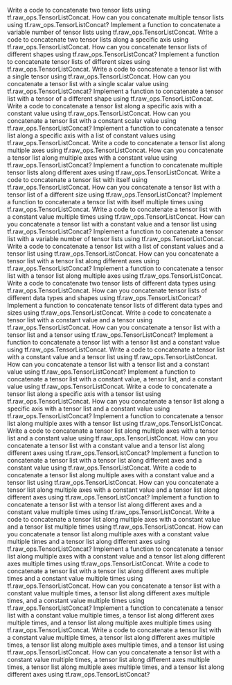 Write a code to concatenate two tensor lists using tf.raw_ops.TensorListConcat.
How can you concatenate multiple tensor lists using tf.raw_ops.TensorListConcat?
Implement a function to concatenate a variable number of tensor lists using tf.raw_ops.TensorListConcat.
Write a code to concatenate two tensor lists along a specific axis using tf.raw_ops.TensorListConcat.
How can you concatenate tensor lists of different shapes using tf.raw_ops.TensorListConcat?
Implement a function to concatenate tensor lists of different sizes using tf.raw_ops.TensorListConcat.
Write a code to concatenate a tensor list with a single tensor using tf.raw_ops.TensorListConcat.
How can you concatenate a tensor list with a single scalar value using tf.raw_ops.TensorListConcat?
Implement a function to concatenate a tensor list with a tensor of a different shape using tf.raw_ops.TensorListConcat.
Write a code to concatenate a tensor list along a specific axis with a constant value using tf.raw_ops.TensorListConcat.
How can you concatenate a tensor list with a constant scalar value using tf.raw_ops.TensorListConcat?
Implement a function to concatenate a tensor list along a specific axis with a list of constant values using tf.raw_ops.TensorListConcat.
Write a code to concatenate a tensor list along multiple axes using tf.raw_ops.TensorListConcat.
How can you concatenate a tensor list along multiple axes with a constant value using tf.raw_ops.TensorListConcat?
Implement a function to concatenate multiple tensor lists along different axes using tf.raw_ops.TensorListConcat.
Write a code to concatenate a tensor list with itself using tf.raw_ops.TensorListConcat.
How can you concatenate a tensor list with a tensor list of a different size using tf.raw_ops.TensorListConcat?
Implement a function to concatenate a tensor list with itself multiple times using tf.raw_ops.TensorListConcat.
Write a code to concatenate a tensor list with a constant value multiple times using tf.raw_ops.TensorListConcat.
How can you concatenate a tensor list with a constant value and a tensor list using tf.raw_ops.TensorListConcat?
Implement a function to concatenate a tensor list with a variable number of tensor lists using tf.raw_ops.TensorListConcat.
Write a code to concatenate a tensor list with a list of constant values and a tensor list using tf.raw_ops.TensorListConcat.
How can you concatenate a tensor list with a tensor list along different axes using tf.raw_ops.TensorListConcat?
Implement a function to concatenate a tensor list with a tensor list along multiple axes using tf.raw_ops.TensorListConcat.
Write a code to concatenate two tensor lists of different data types using tf.raw_ops.TensorListConcat.
How can you concatenate tensor lists of different data types and shapes using tf.raw_ops.TensorListConcat?
Implement a function to concatenate tensor lists of different data types and sizes using tf.raw_ops.TensorListConcat.
Write a code to concatenate a tensor list with a constant value and a tensor using tf.raw_ops.TensorListConcat.
How can you concatenate a tensor list with a tensor list and a tensor using tf.raw_ops.TensorListConcat?
Implement a function to concatenate a tensor list with a tensor list and a constant value using tf.raw_ops.TensorListConcat.
Write a code to concatenate a tensor list with a constant value and a tensor list using tf.raw_ops.TensorListConcat.
How can you concatenate a tensor list with a tensor list and a constant value using tf.raw_ops.TensorListConcat?
Implement a function to concatenate a tensor list with a constant value, a tensor list, and a constant value using tf.raw_ops.TensorListConcat.
Write a code to concatenate a tensor list along a specific axis with a tensor list using tf.raw_ops.TensorListConcat.
How can you concatenate a tensor list along a specific axis with a tensor list and a constant value using tf.raw_ops.TensorListConcat?
Implement a function to concatenate a tensor list along multiple axes with a tensor list using tf.raw_ops.TensorListConcat.
Write a code to concatenate a tensor list along multiple axes with a tensor list and a constant value using tf.raw_ops.TensorListConcat.
How can you concatenate a tensor list with a constant value and a tensor list along different axes using tf.raw_ops.TensorListConcat?
Implement a function to concatenate a tensor list with a tensor list along different axes and a constant value using tf.raw_ops.TensorListConcat.
Write a code to concatenate a tensor list along multiple axes with a constant value and a tensor list using tf.raw_ops.TensorListConcat.
How can you concatenate a tensor list along multiple axes with a constant value and a tensor list along different axes using tf.raw_ops.TensorListConcat?
Implement a function to concatenate a tensor list with a tensor list along different axes and a constant value multiple times using tf.raw_ops.TensorListConcat.
Write a code to concatenate a tensor list along multiple axes with a constant value and a tensor list multiple times using tf.raw_ops.TensorListConcat.
How can you concatenate a tensor list along multiple axes with a constant value multiple times and a tensor list along different axes using tf.raw_ops.TensorListConcat?
Implement a function to concatenate a tensor list along multiple axes with a constant value and a tensor list along different axes multiple times using tf.raw_ops.TensorListConcat.
Write a code to concatenate a tensor list with a tensor list along different axes multiple times and a constant value multiple times using tf.raw_ops.TensorListConcat.
How can you concatenate a tensor list with a constant value multiple times, a tensor list along different axes multiple times, and a constant value multiple times using tf.raw_ops.TensorListConcat?
Implement a function to concatenate a tensor list with a constant value multiple times, a tensor list along different axes multiple times, and a tensor list along multiple axes multiple times using tf.raw_ops.TensorListConcat.
Write a code to concatenate a tensor list with a constant value multiple times, a tensor list along different axes multiple times, a tensor list along multiple axes multiple times, and a tensor list using tf.raw_ops.TensorListConcat.
How can you concatenate a tensor list with a constant value multiple times, a tensor list along different axes multiple times, a tensor list along multiple axes multiple times, and a tensor list along different axes using tf.raw_ops.TensorListConcat?